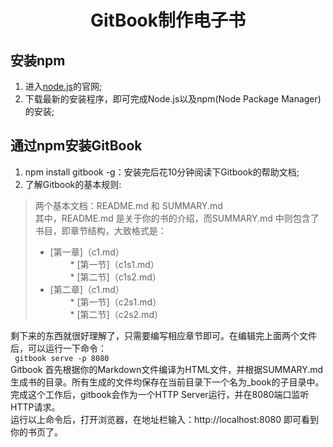 # <center>GitBook制作电子书</center>
## 安装npm
1. 进入[node.js](https://nodejs.org/en/)的官网;
2. 下载最新的安装程序，即可完成Node.js以及npm(Node Package Manager)的安装;
## 通过npm安装GitBook
1. npm install gitbook -g：安装完后花10分钟阅读下Gitbook的帮助文档;
2. 了解Gitbook的基本规则:
> 两个基本文档：README.md 和 SUMMARY.md  
> 其中，README.md 是关于你的书的介绍，而SUMMARY.md 中则包含了书目，即章节结构，大致格式是：  
>  * [第一章]（c1.md）  
>  &emsp;&emsp; * [第一节]（c1s1.md）  
>  &emsp;&emsp; * [第二节]（c1s2.md）  
>  * [第二章]（c1.md）  
>  &emsp;&emsp; * [第一节]（c2s1.md）  
>  &emsp;&emsp; * [第二节]（c2s2.md）

剩下来的东西就很好理解了，只需要编写相应章节即可。在编辑完上面两个文件后，可以运行一下命令：  
<code> gitbook serve -p 8080</code>  
Gitbook 首先根据你的Markdown文件编译为HTML文件，并根据SUMMARY.md生成书的目录。所有生成的文件均保存在当前目录下一个名为_book的子目录中。完成这个工作后，gitbook会作为一个HTTP Server运行，并在8080端口监听HTTP请求。  
运行以上命令后，打开浏览器，在地址栏输入：http://localhost:8080 即可看到你的书页了。 
